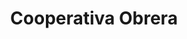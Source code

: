 ---
title: "Cooperativa Obrera"
url: /bahia-blanca/cooperativa-obrera-avenida-pringles/
shop: Lebensmittel
---